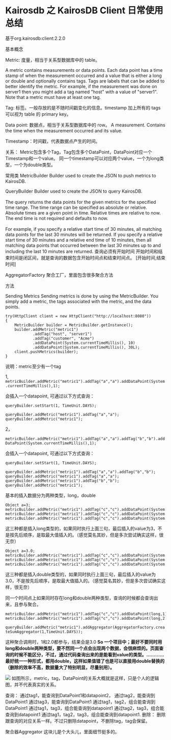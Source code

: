 # Kairosdb 之 KairosDB Client 日常使用总结
基于org.kairosdb:client:2.2.0

基本概念

Metric:  度量，相当于关系型数据库中的 table。

 A metric contains measurements or data points. Each data point has a time stamp of when the measurement occurred
 and a value that is either a long or double and optionally contains tags. Tags are labels that can be added to better
 identify the metric. For example, if the measurement was done on server1 then you might add a tag named "host"
 with a value of "server1". Note that a metric must have at least one tag.

Tag:  标签。一般存放的是不随时间戳变化的信息。timestamp 加上所有的 tags 可以视为 table 的 primary key。

Data point:  数据点，相当于关系型数据库中的 row。
A measurement. Contains the time when the measurement occurred and its value.

Timestamp：时间戳，代表数据点产生的时间。

关系：
Metric包含多个Tag，Tag包含多个DataPoint，DataPoint对应一个Timestamp和一个value。
同一个timestamp可以对应两个value，一个为long类型，一个为double类型。

常用类
MetricBuilder
Builder used to create the JSON to push metrics to KairosDB.

QueryBuilder
 Builder used to create the JSON to query KairosDB.
 <br>
 <br>
 The query returns the data points for the given metrics for the specified time range. The time range can
 be specified as absolute or relative. Absolute times are a given point in time. Relative times are relative to now.
 The end time is not required and defaults to now.
 <br>
 <br>
 For example, if you specify a relative start time of 30 minutes, all matching data points for the last 30 minutes
 will be returned. If you specify a relative start time of 30 minutes and a relative end time of 10 minutes, then
 all matching data points that occurred between the last 30 minutes up to and including the last 10 minutes are returned.
 查询必须有开始时间
 开始时间和结束时间是闭区间，就是查询的数据包含开始时间点和结束时间点。
 [开始时间,结束时间]


AggregatorFactory
聚合工厂，里面包含很多聚合方法

方法

Sending Metrics
Sending metrics is done by using the MetricBuilder. You simply add a metric, the tags associated with the metric, and the data points.
```
try(HttpClient client = new HttpClient("http://localhost:8080"))
{
	MetricBuilder builder = MetricBuilder.getInstance();
	builder.addMetric("metric1")
			.addTag("host", "server1")
			.addTag("customer", "Acme")
			.addDataPoint(System.currentTimeMillis(), 10)
			.addDataPoint(System.currentTimeMillis(), 30L);
	client.pushMetrics(builder);
}
```
说明：metric至少有一个tag

1,
`metricBuilder.addMetric("metric1").addTag("a","a").addDataPoint(System.currentTimeMillis(),1);`

会插入一个datapoint,
可通过以下方式查询：

`queryBuilder.setStart(1, TimeUnit.DAYS);`

`queryBuilder.addMetric("metric1").addTag("a","a");`
`queryBuilder.addMetric("metric1");`

2，

`metricBuilder.addMetric("metric1").addTag("a","a").addTag("b","b").addDataPoint(System.currentTimeMillis(),1);`

会插入一个datapoint,
可通过以下方式查询：

```
queryBuilder.setStart(1, TimeUnit.DAYS);

queryBuilder.addMetric("metric1").addTag("a","a").addTag("b","b");
queryBuilder.addMetric("metric1").addTag("a","a");
queryBuilder.addMetric("metric1").addTag("b","b");
queryBuilder.addMetric("metric1");
```

基本的插入数据分为两种类型，long，double

```
Object a=3;
metricBuilder.addMetric("metric1").addTag("c","c").addDataPoint(System.currentTimeMillis(),1);
metricBuilder.addMetric("metric1").addTag("c","c").addDataPoint(System.currentTimeMillis(),"2");
metricBuilder.addMetric("metric1").addTag("c","c").addDataPoint(System.currentTimeMillis(),a);
```

这三种都是插入long类型的，如果同时执行上面三句，最后插入的value为3，不是按先后顺序，是取最大值插入的。（感觉莫名其妙，但是多次尝试确实这样，很无奈）

```
Object a=3.0;
metricBuilder.addMetric("metric1").addTag("c","c").addDataPoint(System.currentTimeMillis(),1.0);
metricBuilder.addMetric("metric1").addTag("c","c").addDataPoint(System.currentTimeMillis(),"2.0");
metricBuilder.addMetric("metric1").addTag("c","c").addDataPoint(System.currentTimeMillis(),a);
```

这三种都是插入double类型的，如果同时执行上面三句，最后插入的value为3.0，不是按先后顺序，是取最大值插入的。（感觉莫名其妙，但是多次尝试确实这样，很无奈）


同一个时间点上如果同时存在long和double两种类型，查询的时候都会查询出来，且参与聚合。

```
metricBuilder.addMetric("metric1").addTag("c","c").addDataPoint(long,1);
metricBuilder.addMetric("metric1").addTag("c","c").addDataPoint(long,2.0);
```

`queryBuilder.addMetric("metric1").addAggregator(AggregatorFactory.createSumAggregator(1,TimeUnit.DAYS));`

这种聚合调用时，1和2.0都参与，结果会是3.0
**So 一个项目中；最好不要同时用long和double两种类型，要不然同一个点会出现两个数据，会很麻烦的。页面查询的时候不能区分，不过，通过代码查询出来的是能看到value的类型。…………最好统一一种形式，都用double，这样如果值错了也是可以直接用double替换的（删除的效率不高，数据量大了特别明显，尽量别用）。**




<img src="https://github.com/993710932/use-KairosDB-Client/blob/master/metric.jpg"/>
如图所示，metric，tag，DataPoint的关系大概就是这样，只是个人的逻辑图，并不代表真实的关系。

查询：
通过tag1，能查询到DataPoint1和datapoint2，
通过tag2，能查询到DataPoint1
通过tag3，能查询到DataPoint1
通过tag1，tag2，组合能查询到DataPoint1
通过tag1，tag3，组合能查询到datapoint1
通过tag2，tag3，组合能查询到datapoint1
通过tag1，tag2，tag3，组合能查询到datapoint1.
删除：
删除跟查询的对应关系一样。不过只删除datapoint，不删除tag，tag会保留。


聚合器Aggregator 这块儿是个大头儿，里面细节挺多的。































